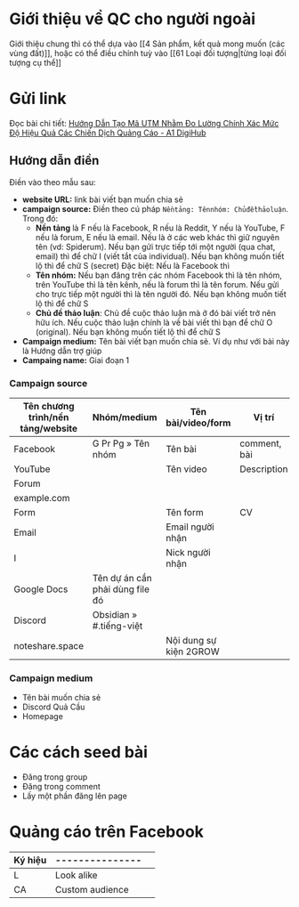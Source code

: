 # Giới thiệu về QC cho người ngoài
Giới thiệu chung thì có thể dựa vào [[4 Sản phẩm, kết quả mong muốn (các vùng đất)]], hoặc có thể điều chỉnh tuỳ vào [[61 Loại đối tượng|từng loại đối tượng cụ thể]]
# Gửi link
Đọc bài chi tiết: [Hướng Dẫn Tạo Mã UTM Nhằm Đo Lường Chính Xác Mức Độ Hiệu Quả Các Chiến Dịch Quảng Cáo - A1 DigiHub](https://a1digihub.com/huong-dan-tao-ma-utm-nham-do-luong-chinh-xac-muc-do-hieu-qua-cac-chien-dich-quang-cao/)
## Hướng dẫn điền
Điền vào theo mẫu sau:
- **website URL:** link bài viết bạn muốn chia sẻ
- **campaign source:** Điền theo cú pháp `Nềntảng: Tênnhóm: Chủđềthảoluận`. Trong đó:
	- **Nền tảng** là F nếu là Facebook, R nếu là Reddit, Y nếu là YouTube, F nếu là forum, E nếu là email. Nếu là ở các web khác thì giữ nguyên tên (vd: Spiderum). Nếu bạn gửi trực tiếp tới một người (qua chat, email) thì để chữ I (viết tắt của individual). Nếu bạn không muốn tiết lộ thì để chữ S (secret)
	  Đặc biệt: Nếu là Facebook thì 
	- **Tên nhóm:** Nếu bạn đăng trên các nhóm Facebook thì là tên nhóm, trên YouTube thì là tên kênh, nếu là forum thì là tên forum. Nếu gửi cho trực tiếp một người thì là tên người đó. Nếu bạn không muốn tiết lộ thì để chữ S
	- **Chủ đề thảo luận**: Chủ đề cuộc thảo luận mà ở đó bài viết trở nên hữu ích. Nếu cuộc thảo luận chính là về bài viết thì bạn để chữ O (original). Nếu bạn không muốn tiết lộ thì để chữ S
- **Campaign medium:** Tên bài viết bạn muốn chia sẻ. Ví dụ như với bài này là Hướng dẫn trợ giúp
- **Campaing name:** Giai đoạn 1

### Campaign source
| Tên chương trình/nền tảng/website | Nhóm/medium                     | Tên bài/video/form     | Vị trí       | Nội dung bình luận |
| --------------------------------- | ------------------------------- | ---------------------- | ------------ | ------------------ |
| Facebook                          | G Pr Pg » Tên nhóm              | Tên bài                | comment, bài |                    |
| YouTube                           |                                 | Tên video              | Description  |                    |
| Forum                             |                                 |                        |              |                    |
| example.com                       |                                 |                        |              |                    |
| Form                              |                                 | Tên form               | CV           |                    |
| Email                             |                                 | Email người nhận       |              |                    |
| I                                 |                                 | Nick người nhận        |              |                    |
| Google Docs                       | Tên dự án cần phải dùng file đó |                        |              |                    |
| Discord                           | Obsidian » #.tiếng-việt         |                        |              | Argument map       |
| noteshare.space                   |                                 | Nội dung sự kiện 2GROW |              |                    |
### Campaign medium
- Tên bài muốn chia sẻ
- Discord Quả Cầu
- Homepage
# Các cách seed bài
- Đăng trong group
- Đăng trong comment
- Lấy một phần đăng lên page
# Quảng cáo trên Facebook
| Ký hiệu | --------------- |     |
| ------- | --------------- | --- |
| L       | Look alike      |     |
| CA      | Custom audience |     |
